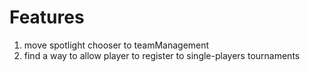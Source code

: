 # Features

1. move spotlight chooser to teamManagement
2. find a way to allow player to register to single-players tournaments
